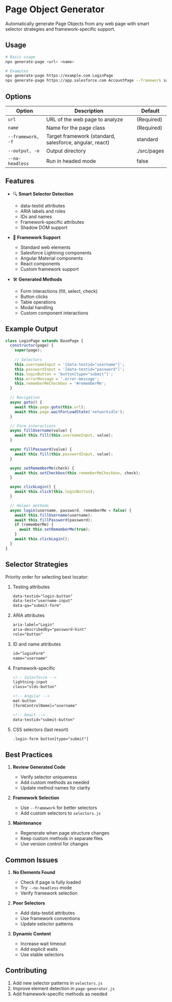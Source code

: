 # Page Object Generator

Automatically generate Page Objects from any web page with smart selector strategies and framework-specific support.

## Usage

```bash
# Basic usage
npx generate-page <url> <name>

# Examples
npx generate-page https://example.com LoginPage
npx generate-page https://app.salesforce.com AccountPage --framework salesforce
```

## Options

| Option | Description | Default |
|--------|-------------|---------|
| `url` | URL of the web page to analyze | (Required) |
| `name` | Name for the page class | (Required) |
| `--framework, -f` | Target framework (standard, salesforce, angular, react) | standard |
| `--output, -o` | Output directory | ./src/pages |
| `--no-headless` | Run in headed mode | false |

## Features

- 🔍 **Smart Selector Detection**
  - data-testid attributes
  - ARIA labels and roles
  - IDs and names
  - Framework-specific attributes
  - Shadow DOM support

- 🎯 **Framework Support**
  - Standard web elements
  - Salesforce Lightning components
  - Angular Material components
  - React components
  - Custom framework support

- 🛠️ **Generated Methods**
  - Form interactions (fill, select, check)
  - Button clicks
  - Table operations
  - Modal handling
  - Custom component interactions

## Example Output

```javascript
class LoginPage extends BasePage {
  constructor(page) {
    super(page);
    
    // Selectors
    this.usernameInput = '[data-testid="username"]';
    this.passwordInput = '[data-testid="password"]';
    this.loginButton = 'button[type="submit"]';
    this.errorMessage = '.error-message';
    this.rememberMeCheckbox = '#rememberMe';
  }

  // Navigation
  async goto() {
    await this.page.goto(this.url);
    await this.page.waitForLoadState('networkidle');
  }

  // Form interactions
  async fillUsername(value) {
    await this.fill(this.usernameInput, value);
  }

  async fillPassword(value) {
    await this.fill(this.passwordInput, value);
  }

  async setRememberMe(check) {
    await this.setCheckbox(this.rememberMeCheckbox, check);
  }

  async clickLogin() {
    await this.click(this.loginButton);
  }

  // Helper methods
  async login(username, password, rememberMe = false) {
    await this.fillUsername(username);
    await this.fillPassword(password);
    if (rememberMe) {
      await this.setRememberMe(true);
    }
    await this.clickLogin();
  }
}
```

## Selector Strategies

Priority order for selecting best locator:

1. Testing attributes
   ```html
   data-testid="login-button"
   data-test="username-input"
   data-qa="submit-form"
   ```

2. ARIA attributes
   ```html
   aria-label="Login"
   aria-describedby="password-hint"
   role="button"
   ```

3. ID and name attributes
   ```html
   id="loginForm"
   name="username"
   ```

4. Framework-specific
   ```html
   <!-- Salesforce -->
   lightning-input
   class="slds-button"

   <!-- Angular -->
   mat-button
   [formControlName]="username"

   <!-- React -->
   data-testid="submit-button"
   ```

5. CSS selectors (last resort)
   ```html
   .login-form button[type="submit"]
   ```

## Best Practices

1. **Review Generated Code**
   - Verify selector uniqueness
   - Add custom methods as needed
   - Update method names for clarity

2. **Framework Selection**
   - Use `--framework` for better selectors
   - Add custom selectors to `selectors.js`

3. **Maintenance**
   - Regenerate when page structure changes
   - Keep custom methods in separate files
   - Use version control for changes

## Common Issues

1. **No Elements Found**
   - Check if page is fully loaded
   - Try `--no-headless` mode
   - Verify framework selection

2. **Poor Selectors**
   - Add data-testid attributes
   - Use framework conventions
   - Update selector patterns

3. **Dynamic Content**
   - Increase wait timeout
   - Add explicit waits
   - Use stable selectors

## Contributing

1. Add new selector patterns in `selectors.js`
2. Improve element detection in `page-generator.js`
3. Add framework-specific methods as needed